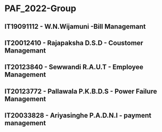 # PAF_2022-Group
## IT19091112 -  W.N.Wijamuni -Bill Managemant
## IT20012410 -  Rajapaksha D.S.D - Coustomer Managemant
## IT20123840 -  Sewwandi R.A.U.T - Employee Management
## IT20123772 -  Pallawala P.K.B.D.S - Power Failure Management
## IT20033828 -  Ariyasinghe P.A.D.N.I - payment management
